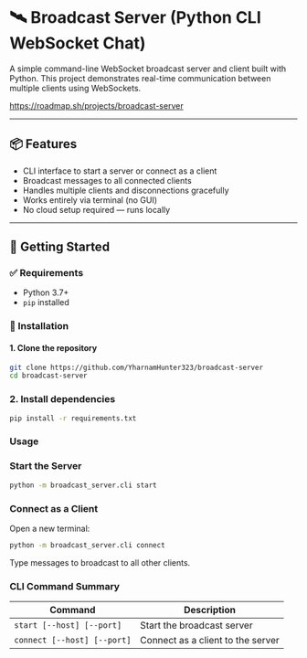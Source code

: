 # 🛰️ Broadcast Server (Python CLI WebSocket Chat)

A simple command-line WebSocket broadcast server and client built with Python. This project demonstrates real-time communication between multiple clients using WebSockets.

https://roadmap.sh/projects/broadcast-server

---

## 📦 Features

- CLI interface to start a server or connect as a client
- Broadcast messages to all connected clients
- Handles multiple clients and disconnections gracefully
- Works entirely via terminal (no GUI)
- No cloud setup required — runs locally

---

## 🚀 Getting Started

### ✅ Requirements

- Python 3.7+
- `pip` installed

### 🔧 Installation

#### 1. Clone the repository

```bash
git clone https://github.com/YharnamHunter323/broadcast-server
cd broadcast-server
```

### 2. Install dependencies

```bash
pip install -r requirements.txt
```

### Usage

### Start the Server

```bash
python -m broadcast_server.cli start
```

### Connect as a Client

Open a new terminal:

```bash
python -m broadcast_server.cli connect
```

Type messages to broadcast to all other clients.

### CLI Command Summary

| Command                     | Description                       |
| --------------------------- | --------------------------------- |
| `start [--host] [--port]`   | Start the broadcast server        |
| `connect [--host] [--port]` | Connect as a client to the server |
